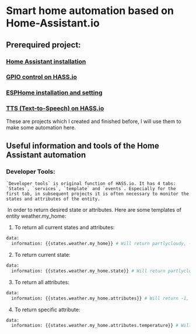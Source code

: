 # Smart home automation based on Home-Assistant.io
## Prerequired project:
### [Home Assistant installation](https://github.com/Gry1995/Iot-Project/tree/master/HASS.io%20installation)
### [GPIO control on HASS.io](https://github.com/Gry1995/Iot-Project/blob/master/HASS.io%20controll%20GPIO%20of%20Pi/README.md)
### [ESPHome installation and setting](https://github.com/Gry1995/Iot-Project/tree/master/ESPHome%20installation%20and%20setting)
### [TTS (Text-to-Speech) on HASS.io](https://github.com/Gry1995/Iot-Project/tree/master/TTS%20on%20Homeassistant.io)
These are projects which I created and finished before, I will use them to make some automation here.

## Useful information and tools of the Home Assistant automation 

### Developer Tools: 
    `Developer tools` is original function of HASS.io. It has 4 tabs: `States`, `services`, `template` and `events`. Especially for the first tab, in subsequent projects it is often necessary to monitor the states and attributes of the entity.
![]()
  In order to return desired state or attributes. Here are some templates of entity weather.my_home:
  1. To return all current states and attributes: 
  ```python
  data: 
    information: {{states.weather.my_home}} # Will return partlycloudy, -1, 51, 1040.2 ······
  ```
  2. To return current state:
  ```python
  data: 
    information: {{states.weather.my_home.state}} # Will return partlycloudy.
  ```
  3. To return all attributes:
  ```python
  data: 
    information: {{states.weather.my_home.attributes}} # Will return -1, 51, 1040.2 ······
  ```
  4. To return specific attribute:
  ```python
  data: 
    information: {{states.weather.my_home.attributes.temperature}} # Will return -1.
  ```
